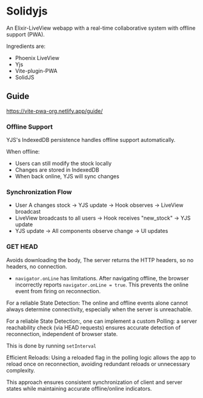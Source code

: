 # Solidyjs

An Elixir-LiveView webapp with a real-time collaborative system with offline support (PWA).

Ingredients are:

- Phoenix LiveView
- Yjs
- Vite-plugin-PWA
- SolidJS

## Guide

<https://vite-pwa-org.netlify.app/guide/>

### Offline Support

YJS's IndexedDB persistence handles offline support automatically.

When offline:

- Users can still modify the stock locally
- Changes are stored in IndexedDB
- When back online, YJS will sync changes

### Synchronization Flow

- User A changes stock → YJS update → Hook observes → LiveView broadcast
- LiveView broadcasts to all users → Hook receives "new_stock" → YJS update
- YJS update → All components observe change → UI updates

### GET HEAD

Avoids downloading the body, The server returns the HTTP headers, so no headers, no connection.

- `navigator.onLine` has limitations. After navigating offline, the browser incorrectly reports `navigator.onLine = true`. This prevents the online event from firing on reconnection.

For a reliable State Detection: The online and offline events alone cannot always determine connectivity, especially when the server is unreachable.

For a reliable State Detection:, one can implement a custom Polling: a server reachability check (via HEAD requests) ensures accurate detection of reconnection, independent of browser state.

This is done by running `setInterval`

Efficient Reloads: Using a reloaded flag in the polling logic allows the app to reload once on reconnection, avoiding redundant reloads or unnecessary complexity.

This approach ensures consistent synchronization of client and server states while maintaining accurate offline/online indicators.

